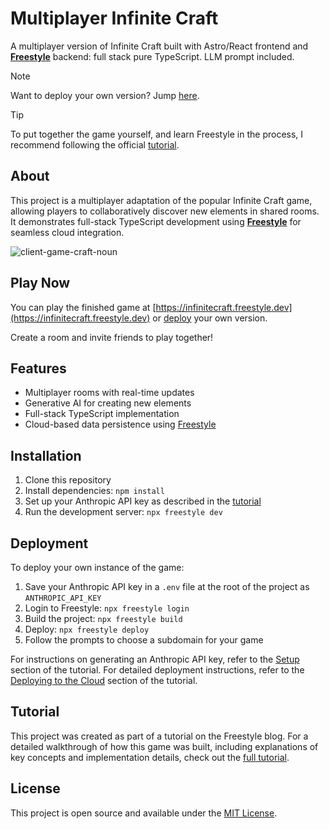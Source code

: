 # Multiplayer Infinite Craft

A multiplayer version of Infinite Craft built with Astro/React frontend and **[Freestyle](https://freestyle.sh)** backend: full stack pure TypeScript. LLM prompt included.

> [!NOTE]
> Want to deploy your own version? Jump [here](#deployment).

> [!TIP]
> To put together the game yourself, and learn Freestyle in the process, I recommend following the official [tutorial](https://blog.freestyle.dev/posts/multiplayer-infinite-craft).

## About

This project is a multiplayer adaptation of the popular Infinite Craft game, allowing players to collaboratively discover new elements in shared rooms. It demonstrates full-stack TypeScript development using **[Freestyle](https://freestyle.sh)** for seamless cloud integration.

![client-game-craft-noun](https://github.com/kevgug/multiplayer-infinite-craft/assets/37193648/bd752979-d914-427e-8c35-08c9ff105a60)

## Play Now

You can play the finished game at [https://infinitecraft.freestyle.dev](https://infinitecraft.freestyle.dev) or [deploy](#deployment) your own version.

Create a room and invite friends to play together!

## Features

- Multiplayer rooms with real-time updates
- Generative AI for creating new elements
- Full-stack TypeScript implementation
- Cloud-based data persistence using [Freestyle](https://freestyle.sh)

## Installation

1. Clone this repository
2. Install dependencies: `npm install`
3. Set up your Anthropic API key as described in the [tutorial](https://blog.freestyle.dev/posts/multiplayer-infinite-craft#setup)
4. Run the development server: `npx freestyle dev`

## Deployment

To deploy your own instance of the game:

1. Save your Anthropic API key in a `.env` file at the root of the project as `ANTHROPIC_API_KEY`
2. Login to Freestyle: `npx freestyle login`
3. Build the project: `npx freestyle build`
4. Deploy: `npx freestyle deploy`
5. Follow the prompts to choose a subdomain for your game

For instructions on generating an Anthropic API key, refer to the [Setup](https://blog.freestyle.dev/posts/multiplayer-infinite-craft#setup) section of the tutorial. For detailed deployment instructions, refer to the [Deploying to the Cloud](https://blog.freestyle.dev/posts/multiplayer-infinite-craft#deploying-to-the-cloud) section of the tutorial.

## Tutorial

This project was created as part of a tutorial on the Freestyle blog. For a detailed walkthrough of how this game was built, including explanations of key concepts and implementation details, check out the [full tutorial](https://blog.freestyle.dev/posts/multiplayer-infinite-craft).

## License

This project is open source and available under the [MIT License](LICENSE).
